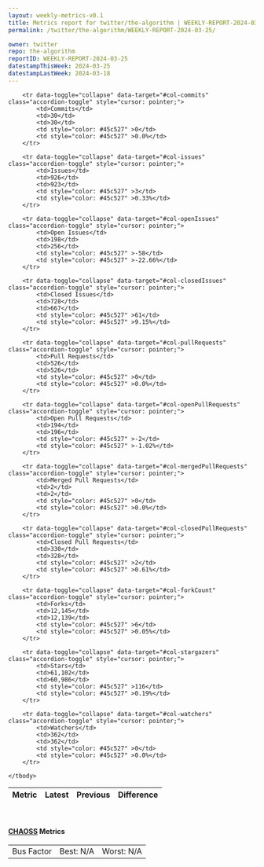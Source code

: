 ```yaml
---
layout: weekly-metrics-v0.1
title: Metrics report for twitter/the-algorithm | WEEKLY-REPORT-2024-03-25
permalink: /twitter/the-algorithm/WEEKLY-REPORT-2024-03-25/

owner: twitter
repo: the-algorithm
reportID: WEEKLY-REPORT-2024-03-25
datestampThisWeek: 2024-03-25
datestampLastWeek: 2024-03-18
---
```




<table class="table table-condensed" style="border-collapse:collapse;">
    <thead>
    <tr>
        <th>Metric</th>
        <th>Latest</th>
        <th>Previous</th>
        <th colspan="2" style="text-align: center;">Difference</th>
    </tr>
    </thead>
    <tbody>

        <tr data-toggle="collapse" data-target="#col-commits" class="accordion-toggle" style="cursor: pointer;">
            <td>Commits</td>
            <td>30</td>
            <td>30</td>
            <td style="color: #45c527" >0</td>
            <td style="color: #45c527" >0.0%</td>
        </tr>
        
        <tr data-toggle="collapse" data-target="#col-issues" class="accordion-toggle" style="cursor: pointer;">
            <td>Issues</td>
            <td>926</td>
            <td>923</td>
            <td style="color: #45c527" >3</td>
            <td style="color: #45c527" >0.33%</td>
        </tr>
        
        <tr data-toggle="collapse" data-target="#col-openIssues" class="accordion-toggle" style="cursor: pointer;">
            <td>Open Issues</td>
            <td>198</td>
            <td>256</td>
            <td style="color: #45c527" >-58</td>
            <td style="color: #45c527" >-22.66%</td>
        </tr>
        
        <tr data-toggle="collapse" data-target="#col-closedIssues" class="accordion-toggle" style="cursor: pointer;">
            <td>Closed Issues</td>
            <td>728</td>
            <td>667</td>
            <td style="color: #45c527" >61</td>
            <td style="color: #45c527" >9.15%</td>
        </tr>
        
        <tr data-toggle="collapse" data-target="#col-pullRequests" class="accordion-toggle" style="cursor: pointer;">
            <td>Pull Requests</td>
            <td>526</td>
            <td>526</td>
            <td style="color: #45c527" >0</td>
            <td style="color: #45c527" >0.0%</td>
        </tr>
        
        <tr data-toggle="collapse" data-target="#col-openPullRequests" class="accordion-toggle" style="cursor: pointer;">
            <td>Open Pull Requests</td>
            <td>194</td>
            <td>196</td>
            <td style="color: #45c527" >-2</td>
            <td style="color: #45c527" >-1.02%</td>
        </tr>
        
        <tr data-toggle="collapse" data-target="#col-mergedPullRequests" class="accordion-toggle" style="cursor: pointer;">
            <td>Merged Pull Requests</td>
            <td>2</td>
            <td>2</td>
            <td style="color: #45c527" >0</td>
            <td style="color: #45c527" >0.0%</td>
        </tr>
        
        <tr data-toggle="collapse" data-target="#col-closedPullRequests" class="accordion-toggle" style="cursor: pointer;">
            <td>Closed Pull Requests</td>
            <td>330</td>
            <td>328</td>
            <td style="color: #45c527" >2</td>
            <td style="color: #45c527" >0.61%</td>
        </tr>
        
        <tr data-toggle="collapse" data-target="#col-forkCount" class="accordion-toggle" style="cursor: pointer;">
            <td>Forks</td>
            <td>12,145</td>
            <td>12,139</td>
            <td style="color: #45c527" >6</td>
            <td style="color: #45c527" >0.05%</td>
        </tr>
        
        <tr data-toggle="collapse" data-target="#col-stargazers" class="accordion-toggle" style="cursor: pointer;">
            <td>Stars</td>
            <td>61,102</td>
            <td>60,986</td>
            <td style="color: #45c527" >116</td>
            <td style="color: #45c527" >0.19%</td>
        </tr>
        
        <tr data-toggle="collapse" data-target="#col-watchers" class="accordion-toggle" style="cursor: pointer;">
            <td>Watchers</td>
            <td>362</td>
            <td>362</td>
            <td style="color: #45c527" >0</td>
            <td style="color: #45c527" >0.0%</td>
        </tr>
        
    </tbody>
</table>
<br>
<h4><a target="_blank" href="https://chaoss.community/">CHAOSS</a> Metrics</h4>

<table class="table table-condensed" style="border-collapse:collapse;">
    <tbody>
        <td>Bus Factor</td>
        <td>Best: N/A</td>
        <td>Worst: N/A</td>
    </tbody>
</table>

